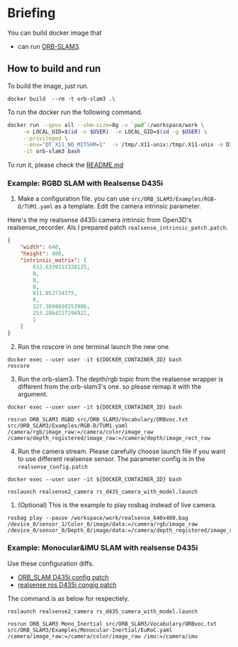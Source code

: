 # Briefing
You can build docker image that 

- can run [ORB-SLAM3](https://github.com/UZ-SLAMLab/ORB_SLAM3).

## How to build and run
To build the image, just run.

```
docker build  --rm -t orb-slam3 .\
```

To run the docker run the following command.

```bash
docker run --gpus all --shm-size=8g -v `pwd`:/workspace/work \
     -e LOCAL_UID=$(id -u $USER)  -e LOCAL_GID=$(id -g $USER) \
     --privileged \
     --env="QT_X11_NO_MITSHM=1"  -v /tmp/.X11-unix:/tmp/.X11-unix -e DISPLAY=$DISPLAY \
     -it orb-slam3 bash
```

To run it, please check the [README.md](https://github.com/UZ-SLAMLab/ORB_SLAM3)

### Example: RGBD SLAM with Realsense D435i
1. Make a configuration file. you can use `src/ORB_SLAM3/Examples/RGB-D/TUM1.yaml` as a template. Edit the camera intrinsic parameter.

Here's the my realsense d435i camera intrinsic from Open3D's realsense_recorder. Als I prepared patch `realsense_intrinsic_patch.patch`.

```json
{
    "width": 640,
    "height": 480,
    "intrinsic_matrix": [
        612.6339111328125,
        0,
        0,
        0,
        611.052734375,
        0,
        327.3898010253906,
        253.2864227294922,
        1
    ]
}
```

2. Run the roscore in one terminal launch the new one.

```
docker exec --user user -it ${DOCKER_CONTAINER_ID} bash
roscore
```

3. Run the orb-slam3. The depth/rgb topic from the realsense wrapper is different from the orb-slam3's one. so please remap it with the argument.

```
docker exec --user user -it ${DOCKER_CONTAINER_ID} bash

rosrun ORB_SLAM3 RGBD src/ORB_SLAM3/Vocabulary/ORBvoc.txt src/ORB_SLAM3/Examples/RGB-D/TUM1.yaml /camera/rgb/image_raw:=/camera/color/image_raw /camera/depth_registered/image_raw:=/camera/depth/image_rect_raw
```


4. Run the camera stream. Please carefully choose launch file if you want to use different realsense sensor. The parameter config is in the `realsense_config.patch`

```
docker exec --user user -it ${DOCKER_CONTAINER_ID} bash

roslaunch realsense2_camera rs_d435_camera_with_model.launch
```

1. (Optional) This is the example to play rosbag instead of live camera.

```
rosbag play --pause /workspace/work/realsense_640x480.bag /device_0/sensor_1/Color_0/image/data:=/camera/rgb/image_raw /device_0/sensor_0/Depth_0/image/data:=/camera/depth_registered/image_raw
```

### Example: Monocular&IMU SLAM with realsense D435i
Use these configuration diffs.

* [ORB_SLAM D435i config patch](./mono_inertial_orb_slam.patch)
* [realsense ros D435i congig patch](./mono_inertial_realsense.patch)

The command is as below for respectiely.

```
roslaunch realsense2_camera rs_d435_camera_with_model.launch
```

```
rosrun ORB_SLAM3 Mono_Inertial src/ORB_SLAM3/Vocabulary/ORBvoc.txt src/ORB_SLAM3/Examples/Monocular-Inertial/EuRoC.yaml /camera/image_raw:=/camera/color/image_raw /imu:=/camera/imu
```